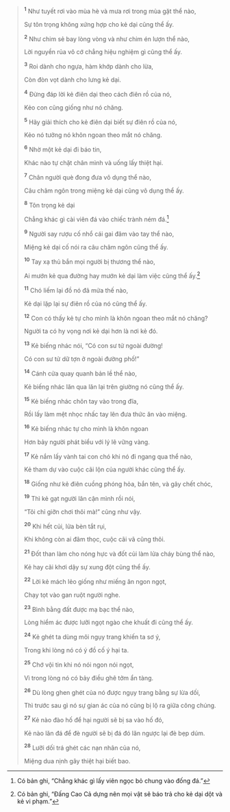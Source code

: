 > <sup><b>1</b></sup> Như tuyết rơi vào mùa hè và mưa rơi trong mùa gặt thể nào,
>
> Sự tôn trọng không xứng hợp cho kẻ dại cũng thể ấy.
>
> <sup><b>2</b></sup> Như chim sẻ bay lòng vòng và như chim én lượn thể nào,
>
> Lời nguyền rủa vô cớ chẳng hiệu nghiệm gì cũng thể ấy.
>
> <sup><b>3</b></sup> Roi dành cho ngựa, hàm khớp dành cho lừa,
>
> Còn đòn vọt dành cho lưng kẻ dại.
>
> <sup><b>4</b></sup> Đừng đáp lời kẻ điên dại theo cách điên rồ của nó,
>
> Kẻo con cũng giống như nó chăng.
>
> <sup><b>5</b></sup> Hãy giải thích cho kẻ điên dại biết sự điên rồ của nó,
>
> Kẻo nó tưởng nó khôn ngoan theo mắt nó chăng.
>
> <sup><b>6</b></sup> Nhờ một kẻ dại đi báo tin,
>
> Khác nào tự chặt chân mình và uống lấy thiệt hại.
>
> <sup><b>7</b></sup> Chân người què đong đưa vô dụng thể nào,
>
> Câu châm ngôn trong miệng kẻ dại cũng vô dụng thể ấy.
>
> <sup><b>8</b></sup> Tôn trọng kẻ dại
>
> Chẳng khác gì cài viên đá vào chiếc trành ném đá.[^1-982e571b-df03-42a3-bda8-573eeb9ad771]
>
> <sup><b>9</b></sup> Người say rượu cố nhổ cái gai đâm vào tay thể nào,
>
> Miệng kẻ dại cố nói ra câu châm ngôn cũng thể ấy.
>
> <sup><b>10</b></sup> Tay xạ thủ bắn mọi người bị thương thể nào,
>
> Ai mướn kẻ qua đường hay mướn kẻ dại làm việc cũng thể ấy.[^2-982e571b-df03-42a3-bda8-573eeb9ad771]
>
> <sup><b>11</b></sup> Chó liếm lại đồ nó đã mửa thế nào,
>
> Kẻ dại lặp lại sự điên rồ của nó cũng thể ấy.
>
> <sup><b>12</b></sup> Con có thấy kẻ tự cho mình là khôn ngoan theo mắt nó chăng?
>
> Người ta có hy vọng nơi kẻ dại hơn là nơi kẻ đó.
>
> <sup><b>13</b></sup> Kẻ biếng nhác nói, “Có con sư tử ngoài đường!
>
> Có con sư tử dữ tợn ở ngoài đường phố!”
>
> <sup><b>14</b></sup> Cánh cửa quay quanh bản lề thể nào,
>
> Kẻ biếng nhác lăn qua lăn lại trên giường nó cũng thể ấy.
>
> <sup><b>15</b></sup> Kẻ biếng nhác chôn tay vào trong đĩa,
>
> Rồi lấy làm mệt nhọc nhấc tay lên đưa thức ăn vào miệng.
>
> <sup><b>16</b></sup> Kẻ biếng nhác tự cho mình là khôn ngoan
>
> Hơn bảy người phát biểu với lý lẽ vững vàng.
>
> <sup><b>17</b></sup> Kẻ nắm lấy vành tai con chó khi nó đi ngang qua thể nào,
>
> Kẻ tham dự vào cuộc cãi lộn của người khác cũng thể ấy.
>
> <sup><b>18</b></sup> Giống như kẻ điên cuồng phóng hỏa, bắn tên, và gây chết chóc,
>
> <sup><b>19</b></sup> Thì kẻ gạt người lân cận mình rồi nói,
>
> “Tôi chỉ giỡn chơi thôi mà!” cũng như vậy.
>
> <sup><b>20</b></sup> Khi hết củi, lửa bèn tắt rụi,
>
> Khi không còn ai đâm thọc, cuộc cãi vã cũng thôi.
>
> <sup><b>21</b></sup> Đốt than làm cho nóng hực và đốt củi làm lửa cháy bùng thể nào,
>
> Kẻ hay cãi khơi dậy sự xung đột cũng thể ấy.
>
> <sup><b>22</b></sup> Lời kẻ mách lẻo giống như miếng ăn ngon ngọt,
>
> Chạy tọt vào gan ruột người nghe.
>
> <sup><b>23</b></sup> Bình bằng đất được mạ bạc thể nào,
>
> Lòng hiểm ác được lưỡi ngọt ngào che khuất đi cũng thể ấy.
>
> <sup><b>24</b></sup> Kẻ ghét ta dùng môi ngụy trang khiến ta sơ ý,
>
> Trong khi lòng nó có ý đồ cố ý hại ta.
>
> <sup><b>25</b></sup> Chớ vội tin khi nó nói ngon nói ngọt,
>
> Vì trong lòng nó có bảy điều ghê tởm ẩn tàng.
>
> <sup><b>26</b></sup> Dù lòng ghen ghét của nó được ngụy trang bằng sự lừa dối,
>
> Thì trước sau gì nó sự gian ác của nó cũng bị lộ ra giữa công chúng.
>
> <sup><b>27</b></sup> Kẻ nào đào hố để hại người sẽ bị sa vào hố đó,
>
> Kẻ nào lăn đá để đè người sẽ bị đá đó lăn ngược lại đè bẹp dúm.
>
> <sup><b>28</b></sup> Lưỡi dối trá ghét các nạn nhân của nó,
>
> Miệng dua nịnh gây thiệt hại biết bao.

[^1-982e571b-df03-42a3-bda8-573eeb9ad771]: Có bản ghi, “Chẳng khác gì lấy viên ngọc bỏ chung vào đống đá.”
[^2-982e571b-df03-42a3-bda8-573eeb9ad771]: Có bản ghi, “Đấng Cao Cả dựng nên mọi vật sẽ báo trả cho kẻ dại dột và kẻ vi phạm.”